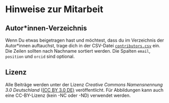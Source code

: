 # Hinweise zur Mitarbeit

## Autor*innen-Verzeichnis

Wenn Du etwas beigetragen hast und möchtest, dass du im Verzeichnis der Autor*innen auftauchst, trage dich in der CSV-Datei [`contributors.csv`](contributors.csv) ein. Die Zeilen sollten nach Nachname sortiert werden. Die Spalten `email`, `position` und `orcid` sind optional.

## Lizenz

Alle Beiträge werden unter der Lizenz *Creative Commons Namensnennung 3.0 Deutschland* ([(CC BY 3.0 DE)](https://creativecommons.org/licenses/by/3.0/de/) veröffentlicht. Für Abbildungen kann auch eine CC-BY-Lizenz (kein -NC oder -ND) verwendet werden.
